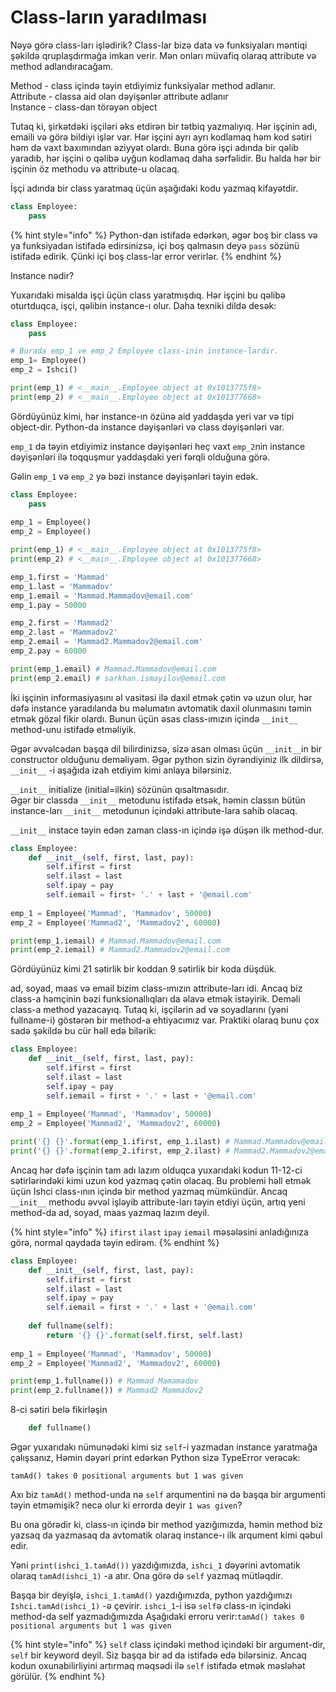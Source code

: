 # Class-ların yaradılması

Nəyə görə class-ları işlədirik? Class-lar bizə data və funksiyaları məntiqi şəkildə qruplaşdırmağa imkan verir. Mən onları müvafiq olaraq attribute və method adlandıracağam. 

Method - class içində təyin etdiyimiz funksiyalar method adlanır.  
Attribute - classa aid olan dəyişənlər attribute adlanır  
Instance - class-dan törəyən object

Tutaq ki, şirkətdəki işçiləri əks etdirən bir tətbiq yazmalıyıq. Hər işçinin adı, emaili və görə bildiyi işlər var. Hər işçini ayrı ayrı kodlamaq həm kod sətiri həm də vaxt baxımından əziyyət olardı. Buna görə işçi adında bir qəlib yaradıb, hər işçini o qəlibə uyğun kodlamaq daha sərfəlidir. Bu halda hər bir işçinin öz methodu və attribute-u olacaq.

İşçi adında bir class yaratmaq üçün aşağıdaki kodu yazmaq kifayətdir.

```python
class Employee:
    pass
```

{% hint style="info" %}
Python-dan istifadə edərkən, əgər boş bir class və ya funksiyadan istifadə edirsinizsə, içi boş qalmasın deyə `pass` sözünü istifadə edirik. Çünki içi boş class-lar error verirlər.
{% endhint %}

Instance nədir?

Yuxarıdaki misalda işçi üçün class yaratmışdıq. Hər işçini bu qəlibə oturtduqca, işçi, qəlibin instance-ı olur. Daha texniki dildə desək:

```python
class Employee:
    pass

# Burada emp_1 ve emp_2 Employee class-inin instance-lardir.
emp_1= Employee() 
emp_2 = Ishci()

print(emp_1) # <__main__.Employee object at 0x1013775f8>
print(emp_2) # <__main__.Employee object at 0x101377668>
```



Gördüyünüz kimi, hər instance-ın özünə aid yaddaşda yeri var və tipi object-dir. Python-da instance dəyişənləri və class dəyişənləri var.

`emp_1` də təyin etdiyimiz instance dəyişənləri heç vaxt `emp_2`nin instance dəyişənləri ilə toqquşmur yaddaşdaki yeri fərqli olduğuna görə.

Gəlin `emp_1` və `emp_2` yə bəzi instance dəyişənləri təyin edək.

 

```python
class Employee:
    pass
    
emp_1 = Employee()
emp_2 = Employee()

print(emp_1) # <__main__.Employee object at 0x1013775f8>
print(emp_2) # <__main__.Employee object at 0x101377668>

emp_1.first = 'Mammad'
emp_1.last = 'Mammadov'
emp_1.email = 'Mammad.Mammadov@email.com'
emp_1.pay = 50000

emp_2.first = 'Mammad2'
emp_2.last = 'Mammadov2'
emp_2.email = 'Mammad2.Mammadov2@email.com'
emp_2.pay = 60000

print(emp_1.email) # Mammad.Mammadov@email.com
print(emp_2.email) # sarkhan.ismayilov@email.com
```

İki işçinin informasiyasını əl vasitəsi ilə daxil etmək çətin və uzun olur, hər dəfə instance yaradılanda bu məlumatın avtomatik daxil olunmasını təmin etmək gözəl fikir olardı. Bunun üçün əsas class-ımızın içində `__init__` method-unu istifadə etməliyik.

Əgər əvvəlcədən başqa dil bilirdinizsə, sizə asan olması üçün `__init__`in bir constructor olduğunu deməliyəm. Əgər python sizin öyrəndiyiniz ilk dildirsə, `__init__` -i aşağıda izah etdiyim kimi anlaya bilərsiniz.

`__init__` initialize \(initial=ilkin\) sözünün qısaltmasıdır.   
Əgər bir classda `__init__` metodunu istifadə etsək, həmin classın bütün instance-ları `__init__` metodunun içindəki attribute-lara sahib olacaq.

`__init__` instace təyin edən zaman class-ın içində işə düşən ilk method-dur.

```python
class Employee:
    def __init__(self, first, last, pay):
        self.ifirst = first
        self.ilast = last
        self.ipay = pay
        self.iemail = first+ '.' + last + '@email.com'
    
emp_1 = Employee('Mammad', 'Mammadov', 50000)
emp_2 = Employee('Mammad2', 'Mammadov2', 60000)

print(emp_1.iemail) # Mammad.Mammadov@email.com
print(emp_2.iemail) # Mammad2.Mammadov2@email.com
```

Gördüyünüz kimi 21 sətirlik bir koddan 9 sətirlik bir koda düşdük.

ad, soyad, maas və email bizim class-ımızın attribute-ları idi. Ancaq biz class-a həmçinin bəzi funksionallıqları da əlavə etmək istəyirik. Deməli class-a method yazacayıq. Tutaq ki, işçilərin ad və soyadlarını \(yəni fullname-i\) göstərən bir method-a ehtiyacımız var. Praktiki olaraq bunu çox sadə şəkildə bu cür həll edə bilərik:

```python
class Employee:
    def __init__(self, first, last, pay):
        self.ifirst = first
        self.ilast = last
        self.ipay = pay
        self.iemail = first + '.' + last + '@email.com'
    
emp_1 = Employee('Mammad', 'Mammadov', 50000)
emp_2 = Employee('Mammad2', 'Mammadov2', 60000)

print('{} {}'.format(emp_1.ifirst, emp_1.ilast) # Mammad.Mammadov@email.com
print('{} {}'.format(emp_2.ifirst, emp_2.ilast) # Mammad2.Mammadov2@email.com
```

Ancaq hər dəfə işçinin tam adı lazım olduqca yuxarıdaki kodun 11-12-ci sətirlərindəki kimi uzun kod yazmaq çətin olacaq. Bu problemi həll etmək üçün Ishci class-ının içində bir method yazmaq mümkündür. Ancaq `__init__` methodu əvvəl işləyib attribute-ları təyin etdiyi üçün, artıq yeni method-da ad, soyad, maas yazmaq lazım deyil.

{% hint style="info" %}
`ifirst` `ilast` `ipay` `iemail` məsələsini anladığınıza görə, normal qaydada təyin edirəm.
{% endhint %}

```python
class Employee:
    def __init__(self, first, last, pay):
        self.ifirst = first
        self.ilast = last
        self.ipay = pay
        self.iemail = first + '.' + last + '@email.com'
        
    def fullname(self):
        return '{} {}'.format(self.first, self.last)
        
emp_1 = Employee('Mammad', 'Mammadov', 50000)
emp_2 = Employee('Mammad2', 'Mammadov2', 60000)

print(emp_1.fullname()) # Mammad Mamamadov
print(emp_2.fullname()) # Mammad2 Mammadov2
```

 8-ci sətiri belə fikirləşin 

```python
    def fullname()
```

Əgər yuxarıdakı nümunədəki kimi siz `self`-i yazmadan instance yaratmağa çalışsanız, Həmin dəyəri print edərkən Python sizə TypeError verəcək:

`tamAd() takes 0 positional arguments but 1 was given`

Axı biz `tamAd()` method-unda nə `self` arqumentini nə də başqa bir argumenti təyin etməmişik? necə olur ki errorda deyir `1 was given`? 

Bu ona görədir ki, class-ın içində bir method yazığımızda, həmin method biz yazsaq da yazmasaq da avtomatik olaraq instance-ı ilk arqument kimi qəbul edir.  

Yəni `print(ishci_1.tamAd())` yazdığımızda, `ishci_1` dəyərini avtomatik olaraq `tamAd(ishci_1)` -a atır. Ona görə də `self` yazmaq mütləqdir.

Başqa bir deyişlə, `ishci_1.tamAd()` yazdığımızda, python yazdığımızı `Ishci.tamAd(ishci_1)` -ə çevirir. `ishci_1`-i isə `self`ə class-ın içindəki method-da self yazmadığımızda  Aşağıdaki erroru verir:`tamAd() takes 0 positional arguments but 1 was given`

{% hint style="info" %}
`self` class içindəki method içindəki bir  argument-dir, `self` bir keyword deyil. Siz başqa bir ad da istifadə edə bilərsiniz. Ancaq kodun oxunabilirliyini artırmaq məqsədi ilə `self` istifadə etmək məsləhət görülür. 
{% endhint %}

